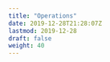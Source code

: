 ```yaml
---
title: "Operations"
date: 2019-12-28T21:28:07Z
lastmod: 2019-12-28
draft: false
weight: 40
---
```



